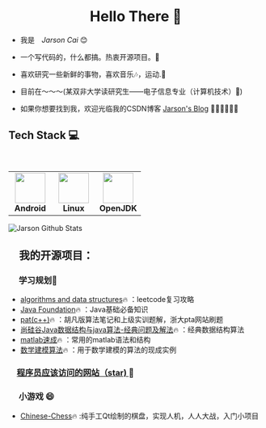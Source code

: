 <h1 align="center"> Hello There 👋 </h1>


* 我是　*Jarson Cai* :blush:
* 一个写代码的，什么都搞。热衷开源项目。🤔
* 喜欢研究一些新鲜的事物，喜欢音乐🎶，运动.📖

* 目前在～～～(某双非大学读研究生——电子信息专业（计算机技术）🤪)
  

* 如果你想要找到我，欢迎光临我的CSDN博客 [Jarson's Blog](https://blog.csdn.net/m0_46533933?spm=1000.2115.3001.5343) 🎊🎊🎊🎊🎊🎊


## Tech Stack :computer:

<br>
<table  width = "600px">
<tbody>
 <tr>
<td align="center" width="70px">
<div>
<img height=60px src="https://developer.android.com/studio/images/studio-icon.svg?hl=zh-cn"> 
</div>
<span><b><center>Android</center></b></span> 
</td>


<td align="center" width="70px">
<div>
<img height=60px src="https://upload.wikimedia.org/wikipedia/commons/a/af/Tux.png"> 
</div>
<span><b><center>Linux </center></b></span> 
</td>



<td align="center" width="70px">
<div>
<img height=60px src="https://avatars.githubusercontent.com/u/41768318?s=200&v=4"> 
</div>
<span><b><center>OpenJDK</center></b></span> 
</td>
</tr>


</tbody>
</table>


![Jarson Github Stats](https://github-readme-stats.vercel.app/api?username=caixiongjiang&show_icons=true_color=fff&icon_color=0000FF&text_color=000000&bg_color=ffffff)


## &emsp;**我的开源项目：**
### &emsp;&nbsp;**学习规划**🌱
* [algorithms and data structures](https://github.com/caixiongjiang/caixiongjiang/tree/main/leetcode_java)🔥 ：leetcode复习攻略
* [Java Foundation](https://github.com/caixiongjiang/caixiongjiang/tree/main/java__shangguigu)🔥 ：Java基础必备知识
* [pat(c++)](https://github.com/caixiongjiang/caixiongjiang/tree/main/pat%EF%BC%88c%2B%2B%EF%BC%89)🔥 ：胡凡版算法笔记和上级实训题解，浙大pta网站刷题
* [尚硅谷Java数据结构与java算法-经典问题及解法](https://github.com/caixiongjiang/caixiongjiang/blob/main/java__shangguigu/%E6%95%B0%E6%8D%AE%E7%BB%93%E6%9E%84%E4%B8%8E%E7%AE%97%E6%B3%95/README.md)🔥 ：经典数据结构算法
* [matlab速成](https://github.com/caixiongjiang/caixiongjiang/blob/main/matlab/README.md)🔥 ：常用的matlab语法和结构
* [数学建模算法](https://github.com/caixiongjiang/caixiongjiang/blob/main/matlab/%E6%95%B0%E5%AD%A6%E5%BB%BA%E6%A8%A1%E7%AE%97%E6%B3%95/README.md)🔥 ：用于数学建模的算法的现成实例
### &emsp;[程序员应该访问的网站（star) ](https://github.com/tuteng/Best-websites-a-programmer-should-visit-zh)🌱

### &emsp;&nbsp;**小游戏** 😄
* [Chinese-Chess](https://github.com/caixiongjiang/Chinese-Chess)🔥 :纯手工Qt绘制的棋盘，实现人机，人人大战，入门小项目